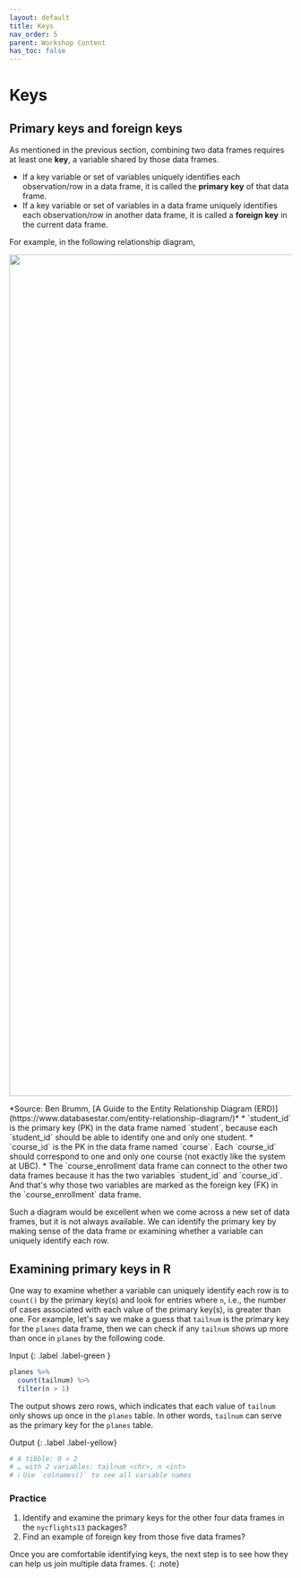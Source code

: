 ```yaml
---
layout: default
title: Keys
nav_order: 5
parent: Workshop Content
has_toc: false
---
```


# **Keys**

## Primary keys and foreign keys

As mentioned in the previous section, combining two data frames requires at least one **key**, a variable shared by those data frames.
* If a key variable or set of variables uniquely identifies each observation/row in a data frame, it is called the **primary key** of that data frame.
* If a key variable or set of variables in a data frame uniquely identifies each observation/row in another data frame, it is called a **foreign key** in the current data frame.

For example, in the following relationship diagram,   
<p align="center">
<img src="https://www.databasestar.com/wp-content/uploads/2019/07/Physical.png" width="1500" />
</p>
*Source: Ben Brumm, [A Guide to the Entity Relationship Diagram (ERD)](https://www.databasestar.com/entity-relationship-diagram/)*
* `student_id` is the primary key (PK) in the data frame named `student`, because each `student_id` should be able to identify one and only one student.   
* `course_id` is the PK in the data frame named `course`. Each `course_id` should correspond to one and only one course (not exactly like the system at UBC).  
* The `course_enrollment`data frame can connect to the other two data frames because it has the two variables `student_id` and `course_id`. And that's why those two variables are marked as the foreign key (FK) in the `course_enrollment` data frame.

Such a diagram would be excellent when we come across a new set of data frames, but it is not always available. We can identify the primary key by making sense of the data frame or examining whether a variable can uniquely identify each row.

## Examining primary keys in R

One way to examine whether a variable can uniquely identify each row is to `count()` by the primary key(s) and look for entries where `n`, i.e., the number of cases associated with each value of the primary key(s), is greater than one. For example, let's say we make a guess that `tailnum` is the primary key for the `planes` data frame, then we can check if any `tailnum` shows up more than once in `planes` by the following code.

Input
{: .label .label-green }
```r
planes %>%
  count(tailnum) %>%
  filter(n > 1)
```

The output shows zero rows, which indicates that each value of `tailnum` only shows up once in the `planes` table. In other words, `tailnum` can serve as the primary key for the `planes` table.

Output
{: .label .label-yellow}
```r
# A tibble: 0 × 2
# … with 2 variables: tailnum <chr>, n <int>
# ℹ Use `colnames()` to see all variable names
```

### Practice
1. Identify and examine the primary keys for the other four data frames in the `nycflights13` packages?  
2. Find an example of foreign key from those five data frames?

Once you are comfortable identifying keys, the next step is to see how they can help us join multiple data frames.
{: .note}
